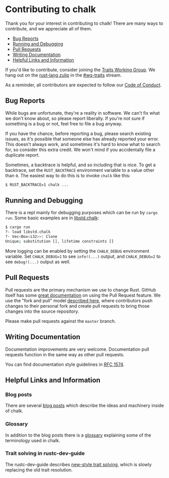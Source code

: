 # Contributing to chalk

Thank you for your interest in contributing to chalk! There are many ways to
contribute, and we appreciate all of them.

* [Bug Reports](#bug-reports)
* [Running and Debugging](#running-and-debugging)
* [Pull Requests](#pull-requests)
* [Writing Documentation](#writing-documentation)
* [Helpful Links and Information](#helpful-links-and-information)

If you'd like to contribute, consider joining the [Traits Working Group][traits-working-group].
We hang out on the [rust-lang zulip][rust-lang-zulip] in the [#wg-traits][wg-traits-stream] stream.

As a reminder, all contributors are expected to follow our [Code of Conduct][coc].

[traits-working-group]: https://rust-lang.github.io/compiler-team/working-groups/traits/
[rust-lang-zulip]:https://rust-lang.zulipchat.com
[wg-traits-stream]: https://rust-lang.zulipchat.com/#narrow/stream/144729-wg-traits
[coc]: https://www.rust-lang.org/conduct.html

## Bug Reports
[bug-reports]: #bug-reports

While bugs are unfortunate, they're a reality in software. We can't fix what we
don't know about, so please report liberally. If you're not sure if something
is a bug or not, feel free to file a bug anyway.

If you have the chance, before reporting a bug, please search existing issues,
as it's possible that someone else has already reported your error. This doesn't
always work, and sometimes it's hard to know what to search for, so consider
this extra credit. We won't mind if you accidentally file a duplicate report.

Sometimes, a backtrace is helpful, and so including that is nice. To get
a backtrace, set the `RUST_BACKTRACE` environment variable to a value
other than `0`. The easiest way to do this is to invoke `chalk` like this:

```bash
$ RUST_BACKTRACE=1 chalk ...
```

## Running and Debugging
[running-and-debugging]: #running-and-debugging
There is a repl mainly for debugging purposes which can be run by `cargo run`. Some basic examples are in [libstd.chalk](libstd.chalk):
```bash
$ cargo run
?- load libstd.chalk
?- Vec<Box<i32>>: Clone
Unique; substitution [], lifetime constraints []
```

More logging can be enabled by setting the `CHALK_DEBUG` environment variable. Set `CHALK_DEBUG=1` to see `info!(...)` output, and `CHALK_DEBUG=2` to see `debug!(...)` output as well.

## Pull Requests
[pull-requests]: #pull-requests

Pull requests are the primary mechanism we use to change Rust. GitHub itself
has some [great documentation][pull-request-documentation] on using the Pull Request feature.
We use the "fork and pull" model [described here][development-models], where
contributors push changes to their personal fork and create pull requests to
bring those changes into the source repository.

Please make pull requests against the `master` branch.

[pull-request-documentation]: https://help.github.com/articles/about-pull-requests/
[development-models]: https://help.github.com/articles/about-collaborative-development-models/

## Writing Documentation
[writing-documentation]: #writing-documentation

Documentation improvements are very welcome. Documentation pull requests
function in the same way as other pull requests.

You can find documentation style guidelines in [RFC 1574][rfc1574].

[rfc1574]: https://github.com/rust-lang/rfcs/blob/master/text/1574-more-api-documentation-conventions.md#appendix-a-full-conventions-text

## Helpful Links and Information
[Helpful Links and Information]: #helpful-links-and-information

### Blog posts
There are several [blog posts][blog-posts] which describe the ideas and
machinery inside of chalk.

[blog-posts]: README.md#blog-posts

### Glossary

In addition to the blog posts there is a [glossary](GLOSSARY.md) explaining some
of the terminology used in chalk.

### Trait solving in rustc-dev-guide
The rustc-dev-guide describes [new-style trait solving][trait-solving], which is slowly replacing the old trait resolution.

[trait-solving]: https://rust-lang.github.io/rustc-dev-guide/traits/index.html
